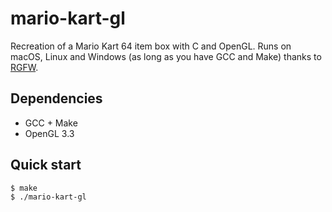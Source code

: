 # mario-kart-gl

Recreation of a Mario Kart 64 item box with C and OpenGL.
Runs on macOS, Linux and Windows (as long as you have GCC and Make) thanks to [RGFW](https://github.com/ColleagueRiley/RGFW).

## Dependencies

- GCC + Make
- OpenGL 3.3

## Quick start

```console
$ make
$ ./mario-kart-gl
```
